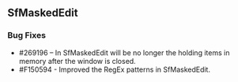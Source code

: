 ## SfMaskedEdit

### Bug Fixes

* \#269196 – In SfMaskedEdit will be no longer the holding items in memory after the window is closed.
* \#F150594 - Improved the RegEx patterns in SfMaskedEdit.
